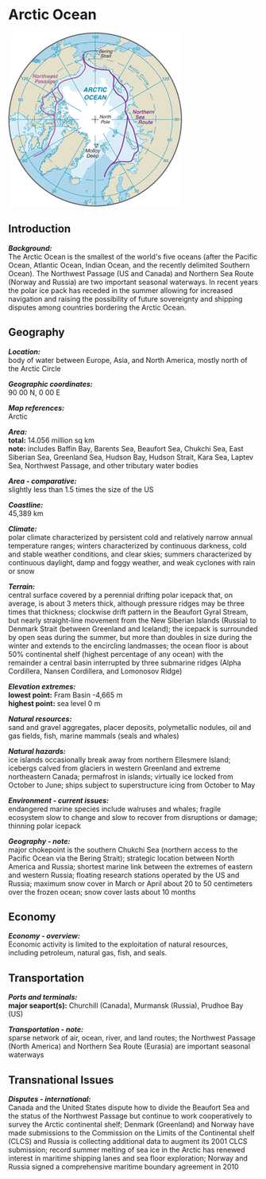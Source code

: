 # Arctic Ocean

![Map of Arctic Ocean](../maps-orig.png/xq.png)


## Introduction

**_Background:_**   
The Arctic Ocean is the smallest of the world's five oceans (after the Pacific Ocean, Atlantic Ocean, Indian Ocean, and the recently delimited Southern Ocean). The Northwest Passage (US and Canada) and Northern Sea Route (Norway and Russia) are two important seasonal waterways. In recent years the polar ice pack has receded in the summer allowing for increased navigation and raising the possibility of future sovereignty and shipping disputes among countries bordering the Arctic Ocean.


## Geography

**_Location:_**   
body of water between Europe, Asia, and North America, mostly north of the Arctic Circle

**_Geographic coordinates:_**   
90 00 N, 0 00 E

**_Map references:_**   
Arctic

**_Area:_**   
**total:** 14.056 million sq km   
**note:** includes Baffin Bay, Barents Sea, Beaufort Sea, Chukchi Sea, East Siberian Sea, Greenland Sea, Hudson Bay, Hudson Strait, Kara Sea, Laptev Sea, Northwest Passage, and other tributary water bodies

**_Area - comparative:_**   
slightly less than 1.5 times the size of the US

**_Coastline:_**   
45,389 km

**_Climate:_**   
polar climate characterized by persistent cold and relatively narrow annual temperature ranges; winters characterized by continuous darkness, cold and stable weather conditions, and clear skies; summers characterized by continuous daylight, damp and foggy weather, and weak cyclones with rain or snow

**_Terrain:_**   
central surface covered by a perennial drifting polar icepack that, on average, is about 3 meters thick, although pressure ridges may be three times that thickness; clockwise drift pattern in the Beaufort Gyral Stream, but nearly straight-line movement from the New Siberian Islands (Russia) to Denmark Strait (between Greenland and Iceland); the icepack is surrounded by open seas during the summer, but more than doubles in size during the winter and extends to the encircling landmasses; the ocean floor is about 50% continental shelf (highest percentage of any ocean) with the remainder a central basin interrupted by three submarine ridges (Alpha Cordillera, Nansen Cordillera, and Lomonosov Ridge)

**_Elevation extremes:_**   
**lowest point:** Fram Basin -4,665 m   
**highest point:** sea level 0 m

**_Natural resources:_**   
sand and gravel aggregates, placer deposits, polymetallic nodules, oil and gas fields, fish, marine mammals (seals and whales)

**_Natural hazards:_**   
ice islands occasionally break away from northern Ellesmere Island; icebergs calved from glaciers in western Greenland and extreme northeastern Canada; permafrost in islands; virtually ice locked from October to June; ships subject to superstructure icing from October to May

**_Environment - current issues:_**   
endangered marine species include walruses and whales; fragile ecosystem slow to change and slow to recover from disruptions or damage; thinning polar icepack

**_Geography - note:_**   
major chokepoint is the southern Chukchi Sea (northern access to the Pacific Ocean via the Bering Strait); strategic location between North America and Russia; shortest marine link between the extremes of eastern and western Russia; floating research stations operated by the US and Russia; maximum snow cover in March or April about 20 to 50 centimeters over the frozen ocean; snow cover lasts about 10 months


## Economy

**_Economy - overview:_**   
Economic activity is limited to the exploitation of natural resources, including petroleum, natural gas, fish, and seals.


## Transportation

**_Ports and terminals:_**   
**major seaport(s):** Churchill (Canada), Murmansk (Russia), Prudhoe Bay (US)

**_Transportation - note:_**   
sparse network of air, ocean, river, and land routes; the Northwest Passage (North America) and Northern Sea Route (Eurasia) are important seasonal waterways


## Transnational Issues

**_Disputes - international:_**   
Canada and the United States dispute how to divide the Beaufort Sea and the status of the Northwest Passage but continue to work cooperatively to survey the Arctic continental shelf; Denmark (Greenland) and Norway have made submissions to the Commission on the Limits of the Continental shelf (CLCS) and Russia is collecting additional data to augment its 2001 CLCS submission; record summer melting of sea ice in the Arctic has renewed interest in maritime shipping lanes and sea floor exploration; Norway and Russia signed a comprehensive maritime boundary agreement in 2010

